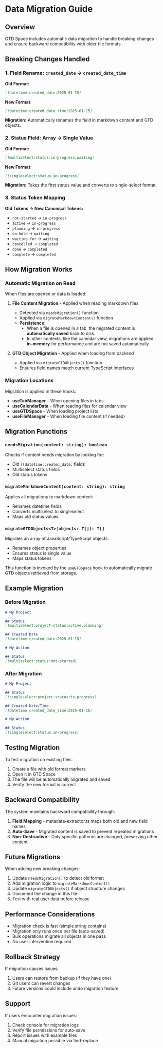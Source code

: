 # Data Migration Guide

## Overview

GTD Space includes automatic data migration to handle breaking changes and ensure backward compatibility with older file formats.

## Breaking Changes Handled

### 1. Field Rename: `created_date` → `created_date_time`

**Old Format:**
```markdown
[!datetime:created_date:2025-01-15]
```

**New Format:**
```markdown
[!datetime:created_date_time:2025-01-15]
```

**Migration:** Automatically renames the field in markdown content and GTD objects.

### 2. Status Field: Array → Single Value

**Old Format:**
```markdown
[!multiselect:status:in-progress,waiting]
```

**New Format:**
```markdown
[!singleselect:status:in-progress]
```

**Migration:** Takes the first status value and converts to single-select format.

### 3. Status Token Mapping

**Old Tokens → New Canonical Tokens:**
- `not-started` → `in-progress`
- `active` → `in-progress`
- `planning` → `in-progress`
- `on-hold` → `waiting`
- `waiting-for` → `waiting`
- `cancelled` → `completed`
- `done` → `completed`
- `complete` → `completed`

## How Migration Works

### Automatic Migration on Read

When files are opened or data is loaded:

1. **File Content Migration** - Applied when reading markdown files
   - Detected via `needsMigration()` function
   - Applied via `migrateMarkdownContent()` function
   - **Persistence**:
     - When a file is opened in a tab, the migrated content is **automatically saved** back to disk.
     - In other contexts, like the calendar view, migrations are applied **in-memory** for performance and are not saved automatically.

2. **GTD Object Migration** - Applied when loading from backend
   - Applied via `migrateGTDObjects()` function
   - Ensures field names match current TypeScript interfaces

### Migration Locations

Migration is applied in these hooks:

- **useTabManager** - When opening files in tabs
- **useCalendarData** - When reading files for calendar view
- **useGTDSpace** - When loading project lists
- **useFileManager** - When loading file content (if needed)

## Migration Functions

### `needsMigration(content: string): boolean`

Checks if content needs migration by looking for:
- Old `[!datetime:created_date:` fields
- Multiselect status fields
- Old status tokens

### `migrateMarkdownContent(content: string): string`

Applies all migrations to markdown content:
- Renames datetime fields
- Converts multiselect to singleselect
- Maps old status values

### `migrateGTDObjects<T>(objects: T[]): T[]`

Migrates an array of JavaScript/TypeScript objects:
- Renames object properties
- Ensures status is single value
- Maps status tokens

This function is invoked by the `useGTDSpace` hook to automatically migrate GTD objects retrieved from storage.

## Example Migration

### Before Migration
```markdown
# My Project

## Status
[!multiselect:project-status:active,planning]

## Created Date
[!datetime:created_date:2025-01-15]

# My Action

## Status
[!multiselect:status:not-started]
```

### After Migration
```markdown
# My Project

## Status
[!singleselect:project-status:in-progress]

## Created Date/Time
[!datetime:created_date_time:2025-01-15]

# My Action

## Status
[!singleselect:status:in-progress]
```

## Testing Migration

To test migration on existing files:

1. Create a file with old format markers
2. Open it in GTD Space
3. The file will be automatically migrated and saved
4. Verify the new format is correct

## Backward Compatibility

The system maintains backward compatibility through:

1. **Field Mapping** - metadata-extractor.ts maps both old and new field names
2. **Auto-Save** - Migrated content is saved to prevent repeated migrations
3. **Non-Destructive** - Only specific patterns are changed, preserving other content

## Future Migrations

When adding new breaking changes:

1. Update `needsMigration()` to detect old format
2. Add migration logic to `migrateMarkdownContent()`
3. Update `migrateGTDObjects()` if object structure changes
4. Document the change in this file
5. Test with real user data before release

## Performance Considerations

- Migration check is fast (simple string contains)
- Migration only runs once per file (auto-saved)
- Bulk operations migrate all objects in one pass
- No user intervention required

## Rollback Strategy

If migration causes issues:

1. Users can restore from backup (if they have one)
2. Git users can revert changes
3. Future versions could include undo migration feature

## Support

If users encounter migration issues:

1. Check console for migration logs
2. Verify file permissions for auto-save
3. Report issues with example files
4. Manual migration possible via find-replace